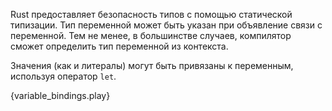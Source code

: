 Rust предоставляет безопасность типов с помощью статической типизации. 
Тип переменной может быть указан при объявление связи с переменной.
Тем не менее, в большинстве случаев, компилятор сможет определить тип переменной из контекста.

Значения (как и литералы) могут быть привязаны к переменным, используя оператор `let`.

{variable_bindings.play}

